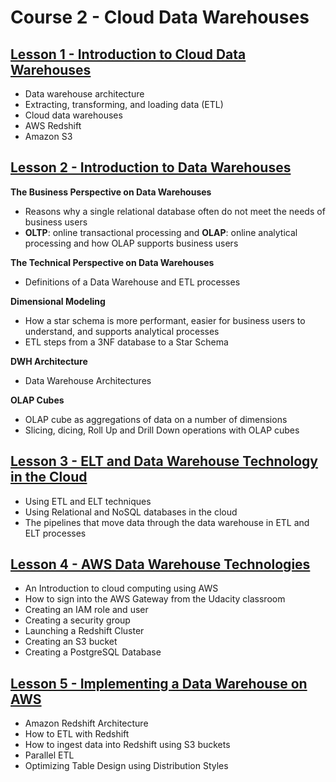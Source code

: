 # Course 2 - Cloud Data Warehouses

## [Lesson 1 - Introduction to Cloud Data Warehouses](https://github.com/Gabrielaholzel/Data-Engineering-with-AWS/tree/main/Course-2-Cloud-Data-Warehouses/Lesson-1-Introduction-to-Cloud-Data-Warehouses)

-   Data warehouse architecture
-   Extracting, transforming, and loading data (ETL)
-   Cloud data warehouses
-   AWS Redshift
-   Amazon S3

## [Lesson 2 - Introduction to Data Warehouses](https://github.com/Gabrielaholzel/Data-Engineering-with-AWS/tree/main/Course-2-Cloud-Data-Warehouses/Lesson-3-ETL-and-Data-Warehouse-Technology-in-the-Cloud)
**The Business Perspective on Data Warehouses**

-   Reasons why a single relational database often do not meet the needs of business users
-   **OLTP**: online transactional processing and  **OLAP**: online analytical processing and how OLAP supports business users

**The Technical Perspective on Data Warehouses**

-   Definitions of a Data Warehouse and ETL processes

**Dimensional Modeling**

-   How a star schema is more performant, easier for business users to understand, and supports analytical processes
-   ETL steps from a 3NF database to a Star Schema

**DWH Architecture**

-   Data Warehouse Architectures

**OLAP Cubes**

-   OLAP cube as aggregations of data on a number of dimensions
-   Slicing, dicing, Roll Up and Drill Down operations with OLAP cubes

## [Lesson 3 - ELT and Data Warehouse Technology in the Cloud](https://github.com/Gabrielaholzel/Data-Engineering-with-AWS/tree/main/Course-2-Cloud-Data-Warehouses/Lesson-3-ETL-and-Data-Warehouse-Technology-in-the-Cloud)

-   Using ETL and ELT techniques
-   Using Relational and NoSQL databases in the cloud
-   The pipelines that move data through the data warehouse in ETL and ELT processes

## [Lesson 4 - AWS Data Warehouse Technologies](https://github.com/Gabrielaholzel/Data-Engineering-with-AWS/tree/main/Course-2-Cloud-Data-Warehouses/Lesson-4-AWS-Data-Warehouse-Technologies)
-   An Introduction to cloud computing using AWS
-   How to sign into the AWS Gateway from the Udacity classroom
-   Creating an IAM role and user
-   Creating a security group
-   Launching a Redshift Cluster
-   Creating an S3 bucket
-   Creating a PostgreSQL Database

## [Lesson 5 - Implementing a Data Warehouse on AWS](https://github.com/Gabrielaholzel/Data-Engineering-with-AWS/tree/main/Course-2-Cloud-Data-Warehouses/Lesson-5-Implementing-a-Data-Warehouse-on-AWS)

-   Amazon Redshift Architecture
-   How to ETL with Redshift
-   How to ingest data into Redshift using S3 buckets
-   Parallel ETL
-   Optimizing Table Design using Distribution Styles
